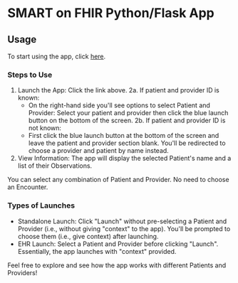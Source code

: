 # SMART on FHIR Python/Flask App

## Usage

To start using the app, click [here](https://launch.smarthealthit.org/?launch_url=https%3A%2F%2Fsmart-on-fhir-python-app.onrender.com%2F&launch=WzAsIiIsIiIsIkFVVE8iLDAsMCwwLCJwYXRpZW50L1BhdGllbnQucnMgcGF0aWVudC9PYnNlcnZhdGlvbi5ycyBsYXVuY2ggb2ZmbGluZV9hY2Nlc3Mgb3BlbmlkIGZoaXJVc2VyIiwiaHR0cHM6Ly9zbWFydC1vbi1maGlyLXB5dGhvbi1hcHAub25yZW5kZXIuY29tL2ZoaXItYXBwLyIsImNsaWVudC1pZCIsIiIsIiIsIiIsIiIsMCwwXQ&tab=0&validation=1).  

### Steps to Use  

1. Launch the App: Click the link above.
2a. If patient and provider ID is known:
   - On the right-hand side you'll see options to select Patient and Provider: Select your patient and provider then click the blue launch button on the bottom of the screen.
2b. If patient and provider ID is not known:
   - First click the blue launch button at the bottom of the screen and leave the patient and provider section blank. You'll be redirected to choose a provider and patient by name instead.
3. View Information: The app will display the selected Patient's name and a list of their Observations.

You can select any combination of Patient and Provider. No need to choose an Encounter.  
  
### Types of Launches  

- Standalone Launch: Click "Launch" without pre-selecting a Patient and Provider (i.e., without giving "context" to the app). You'll be prompted to choose them (i.e., give context) after launching.
- EHR Launch: Select a Patient and Provider before clicking "Launch". Essentially, the app launches with "context" provided.

Feel free to explore and see how the app works with different Patients and Providers!
